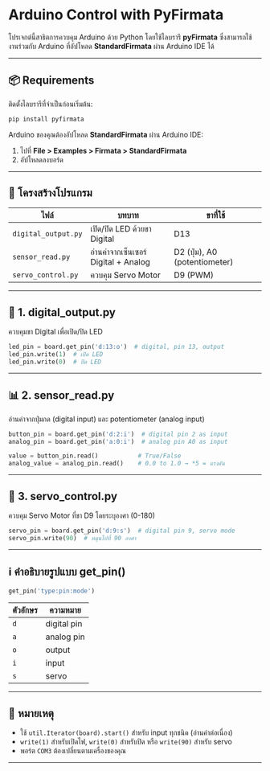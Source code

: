 # Arduino Control with PyFirmata

โปรเจกต์นี้สาธิตการควบคุม Arduino ด้วย Python โดยใช้ไลบรารี **pyFirmata** ซึ่งสามารถใช้งานร่วมกับ Arduino ที่อัปโหลด **StandardFirmata** ผ่าน Arduino IDE ได้

---

## 📦 Requirements

ติดตั้งไลบรารีที่จำเป็นก่อนเริ่มต้น:
```bash
pip install pyfirmata
```

Arduino ของคุณต้องอัปโหลด **StandardFirmata** ผ่าน Arduino IDE:
1. ไปที่ **File > Examples > Firmata > StandardFirmata**
2. อัปโหลดลงบอร์ด

---

## 🔧 โครงสร้างโปรแกรม

| ไฟล์              | บทบาท                         | ขาที่ใช้  |
|------------------|-------------------------------|-----------|
| `digital_output.py` | เปิด/ปิด LED ด้วยขา Digital      | D13       |
| `sensor_read.py`    | อ่านค่าจากเซ็นเซอร์ Digital + Analog | D2 (ปุ่ม), A0 (potentiometer) |
| `servo_control.py`  | ควบคุม Servo Motor           | D9 (PWM)  |

---

## 🔌 1. digital_output.py

ควบคุมขา Digital เพื่อเปิด/ปิด LED

```python
led_pin = board.get_pin('d:13:o')  # digital, pin 13, output
led_pin.write(1)  # เปิด LED
led_pin.write(0)  # ปิด LED
```

---

## 📊 2. sensor_read.py

อ่านค่าจากปุ่มกด (digital input) และ potentiometer (analog input)

```python
button_pin = board.get_pin('d:2:i')  # digital pin 2 as input
analog_pin = board.get_pin('a:0:i')  # analog pin A0 as input

value = button_pin.read()           # True/False
analog_value = analog_pin.read()    # 0.0 to 1.0 → *5 = แรงดัน
```

---

## 🔧 3. servo_control.py

ควบคุม Servo Motor ที่ขา D9 โดยระบุองศา (0-180)

```python
servo_pin = board.get_pin('d:9:s')  # digital pin 9, servo mode
servo_pin.write(90)  # หมุนไปที่ 90 องศา
```

---

## ℹ️ คำอธิบายรูปแบบ get_pin()

```python
get_pin('type:pin:mode')
```

| ตัวอักษร | ความหมาย |
|----------|-----------|
| `d`      | digital pin |
| `a`      | analog pin  |
| `o`      | output      |
| `i`      | input       |
| `s`      | servo       |

---

## 🧠 หมายเหตุ

- ใช้ `util.Iterator(board).start()` สำหรับ input ทุกชนิด (อ่านค่าต่อเนื่อง)
- `write(1)` สำหรับเปิดไฟ, `write(0)` สำหรับปิด หรือ `write(90)` สำหรับ servo
- พอร์ต `COM3` ต้องเปลี่ยนตามเครื่องของคุณ

---
